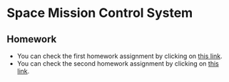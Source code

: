 # Space Mission Control System
## Homework
- You can check the first homework assignment by clicking on [this link](https://github.com/DarinaViktorova/ProfITSoft-Internship/tree/main/hw-1/SpaceMissions).
- You can check the second homework assignment by clicking on [this link](https://github.com/DarinaViktorova/ProfITSoft-Internship/tree/main/hw-2/SpaceMissions).
